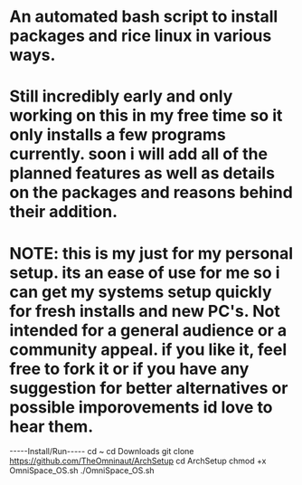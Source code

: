 # An automated bash script to install packages and rice linux in various ways. 
# Still incredibly early and only working on this in my free time so it only installs a few programs currently. soon i will add all of the planned features as well as details on the packages and reasons behind their addition.
# NOTE: this is my just for my personal setup. its an ease of use for me so i can get my systems setup quickly for fresh installs and new PC's. Not intended for a general audience or a community appeal. if you like it, feel free to fork it or if you have any suggestion for better alternatives or possible imporovements id love to hear them.

-----Install/Run-----
cd ~
cd Downloads
git clone https://github.com/TheOmninaut/ArchSetup
cd ArchSetup
chmod +x OmniSpace_OS.sh
./OmniSpace_OS.sh
